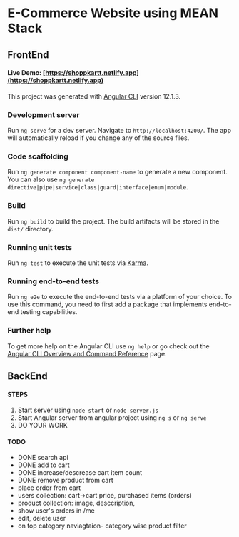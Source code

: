# E-Commerce Website using MEAN Stack
## FrontEnd
#### Live Demo: [https://shoppkartt.netlify.app](https://shoppkartt.netlify.app)

This project was generated with [Angular CLI](https://github.com/angular/angular-cli) version 12.1.3.

### Development server

Run `ng serve` for a dev server. Navigate to `http://localhost:4200/`. The app will automatically reload if you change any of the source files.

### Code scaffolding

Run `ng generate component component-name` to generate a new component. You can also use `ng generate directive|pipe|service|class|guard|interface|enum|module`.

### Build

Run `ng build` to build the project. The build artifacts will be stored in the `dist/` directory.

### Running unit tests

Run `ng test` to execute the unit tests via [Karma](https://karma-runner.github.io).

### Running end-to-end tests

Run `ng e2e` to execute the end-to-end tests via a platform of your choice. To use this command, you need to first add a package that implements end-to-end testing capabilities.

### Further help

To get more help on the Angular CLI use `ng help` or go check out the [Angular CLI Overview and Command Reference](https://angular.io/cli) page.

## BackEnd

#### STEPS
1. Start server using `node start` or `node server.js`
2. Start Angular server from angular project using `ng s` or `ng serve`
3. DO YOUR WORK

#### TODO
- DONE search api
- DONE add to cart
- DONE increase/descrease cart item count
- DONE remove product from cart
- place order from cart
- users collection: cart->cart price, purchased items (orders)
- product collection: image, desccription, 
- show user's orders in /me
- edit, delete user
- on top category naviagtaion- category wise product filter
